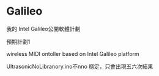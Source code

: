 Galileo
=======
我的 Intel Galileo公開軟體計劃

預期計劃1

wireless MIDI  ontoller based on Intel Galileo platform

UltrasonicNoLibranory.ino不nno
穩定，只會出現五六次結果

